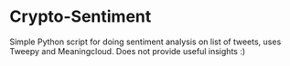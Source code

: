 # Crypto-Sentiment

Simple Python script for doing sentiment analysis on list of tweets, uses Tweepy and Meaningcloud. Does not provide useful insights :)
